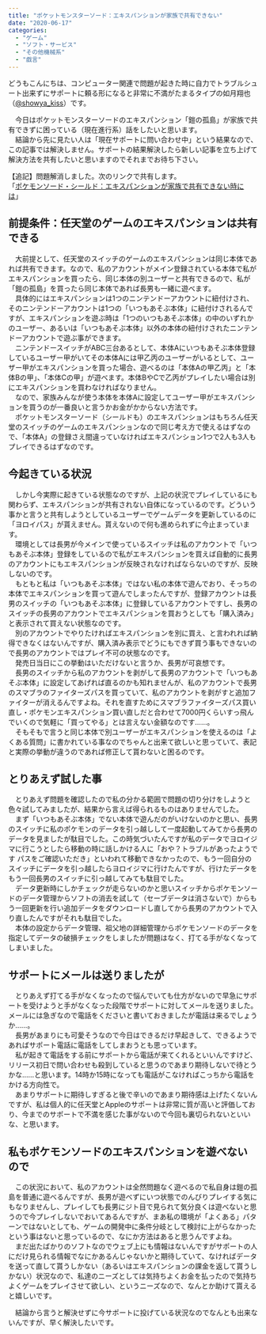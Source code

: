```yaml
---
title: "ポケットモンスターソード：エキスパンションが家族で共有できない"
date: "2020-06-17"
categories: 
  - "ゲーム"
  - "ソフト・サービス"
  - "その他機械系"
  - "戯言"
---
```


どうもこんにちは、コンピューター関連で問題が起きた時に自力でトラブルシュート出来ずにサポートに頼る形になると非常に不満がたまるタイプの如月翔也（[@showya\_kiss](http://twitter.com/showya_kiss)）です。  
  
　今日はポケットモンスターソードのエキスパンション「鎧の孤島」が家族で共有できずに困っている（現在進行系）話をしたいと思います。  
　結論から先に見たい人は「現在サポートに問い合わせ中」という結果なので、この記事では解決しません。サポートの結果解決したら新しい記事を立ち上げて解決方法を共有したいと思いますのでそれまでお待ち下さい。  
  
【追記】問題解消しました。次のリンクで共有します。  
「[ポケモンソード・シールド：エキスパンションが家族で共有できない時には](https://techblog.show-ya.blue/?p=4786)」  

## 前提条件：任天堂のゲームのエキスパンションは共有できる

　大前提として、任天堂のスイッチのゲームのエキスパンションは同じ本体であれば共有できます。なので、私のアカウントがメイン登録されている本体で私がエキスパンションを買ったら、同じ本体の別ユーザーと共有できるので、私が「鎧の孤島」を買ったら同じ本体であれば長男も一緒に遊べます。  
　具体的にはエキスパンションは1つのニンテンドーアカウントに紐付けされ、そのニンテンドーアカウントは1つの「いつもあそぶ本体」に紐付けされるんですが、エキスパンションを遊ぶ時は「1つのいつもあそぶ本体」の中のいずれかのユーザー、あるいは「いつもあそぶ本体」以外の本体の紐付けされたニンテンドーアカウントで遊ぶ事ができます。  
　ニンテンドースイッチがABC三台あるとして、本体Aにいつもあそぶ本体登録しているユーザー甲がいてその本体Aには甲乙丙のユーザーがいるとして、ユーザー甲がエキスパンションを買った場合、遊べるのは「本体Aの甲乙丙」と「本体Bの甲」、「本体Cの甲」が遊べます。本体BやCで乙丙がプレイしたい場合は別にエキスパンションを買わなければなりません。  
　なので、家族みんなが使う本体を本体Aに設定してユーザー甲がエキスパンションを買うのが一番良いと言うかお金がかからない方法です。  
　ポケットモンスターソード（シールドも）のエキスパンションはもちろん任天堂のスイッチのゲームのエキスパンションなので同じ考え方で使えるはずなので、「本体A」の登録さえ間違っていなければエキスパンション1つで2人も3人もプレイできるはずなのです。  

## 今起きている状況

　しかし今実際に起きている状態なのですが、上記の状況でプレイしているにも関わらず、エキスパンションが共有されない自体になっているのです。どういう事かと言うと共有しようとしているユーザーでゲームデータを更新しているのに「ヨロイパス」が貰えません。貰えないので何も進められずに今止まっています。  
　環境としては長男が今メインで使っているスイッチは私のアカウントで「いつもあそぶ本体」登録をしているので私がエキスパンションを買えば自動的に長男のアカウントにもエキスパンションが反映されなければならないのですが、反映しないのです。  
　もともと私は「いつもあそぶ本体」ではない私の本体で遊んでおり、そっちの本体でエキスパンションを買って遊んでしまったんですが、登録アカウントは長男のスイッチの「いつもあそぶ本体」に登録しているアカウントですし、長男のスイッチの長男のアカウントでエキスパンションを買おうとしても「購入済み」と表示されて買えない状態なのです。  
　別のアカウントでやりたければエキスパンションを別に買え、と言われれば納得できなくはないんですが、購入済み表示でどうにもできず買う事もできないので長男のアカウントではプレイ不可の状態なのです。  
　発売日当日にこの挙動はいただけないと言うか、長男が可哀想です。  
　長男のスイッチから私のアカウントを剥がして長男のアカウントで「いつもあそぶ本体」に設定してあげれば直るのかも知れませんが、私のアカウントで長男のスマブラのファイターズパスを買っていて、私のアカウントを剥がすと追加ファイターが消えるんですよね。それを直すためにスマブラファイターズパス買い直し・ポケモンエキスパンション買い直しだと合わせて7000円くらいすっ飛んでいくので気軽に「買ってやる」とは言えない金額なのです……。  
　そもそもで言うと同じ本体で別ユーザーがエキスパンションを使えるのは「よくある質問」に書かれている事なのでちゃんと出来て欲しいと思っていて、表記と実際の挙動が違うのであれば修正して貰わないと困るのです。  

## とりあえず試した事

　とりあえず問題を確認したので私の分かる範囲で問題の切り分けをしようと色々試してみましたが、結果から言えば得られるものはありませんでした。  
　まず「いつもあそぶ本体」でない本体で遊んだのがいけないのかと思い、長男のスイッチに私のポケモンのデータを引っ越しして一度起動してみてから長男のデータを見ましたが駄目でした。この時気づいたんですが私のデータでヨロイジマに行こうとしたら移動の時に話しかける人に「おや？トラブルがあったようです パスをご確認いただき」といわれて移動できなかったので、もう一回自分のスイッチにデータを引っ越したらヨロイジマに行けたんですが、行けたデータをもう一回長男のスイッチに引っ越してみても駄目でした。  
　データ更新時にしかチェックが走らないのかと思いスイッチからポケモンソードのデータ管理からソフトの消去を試して（セーブデータは消さないで）からもう一回更新を行い追加データをダウンロードし直してから長男のアカウントで入り直したんですがそれも駄目でした。  
　本体の設定からデータ管理、祖父地の詳細管理からポケモンソードのデータを指定してデータの破損チェックをしましたが問題はなく、打てる手がなくなってしまいました。  

## サポートにメールは送りましたが

　とりあえず打てる手がなくなったので悩んでいても仕方がないので早急にサポートを受けようと手がなくなった段階でサポートに対してメールを送りました。メールには急ぎなので電話をくださいと書いておきましたが電話は来るでしょうか……。  
　長男があまりにも可愛そうなので今日はできるだけ早起きして、できるようであればサポート電話に電話をしてしまおうとも思っています。  
　私が起きて電話をする前にサポートから電話が来てくれるといいんですけど、リリース初日で問い合わせも殺到していると思うのであまり期待しないで待とうかな……と思います。14時か15時になっても電話がこなければこっちから電話をかける方向性で。  
　あまりサポートに期待しすぎると後で辛いのであまり期待感は上げたくないんですが、私は個人的に任天堂とAppleのサポートは非常に質が高いと評価しており、今までのサポートで不満を感じた事がないので今回も裏切られないといいな、と思います。  

## 私もポケモンソードのエキスパンションを遊べないので

　この状況において、私のアカウントは全然問題なく遊べるので私自身は鎧の孤島を普通に遊べるんですが、長男が遊べずにいつ状態でのんびりプレイする気にもなりませんし、プレイしても長男にジト目で見られて気分良くは遊べないと思うので今プレイしないでおいてあるんですが、まあ私の環境が「よくある」パターンではないとしても、ゲームの開発中に条件分岐として検討に上がらなかったという事はないと思っているので、なにか方法はあると思うんですよね。  
　まだ出たばかりのソフトなのでウェブ上にも情報はないんですがサポートの人にだけ見られる情報でなにかあるんじゃないかと期待していて、なければデータを送って直して貰うしかない（あるいはエキスパンションの課金を返して貰うしかない）状況なので、私達のニーズとしては気持ちよくお金を払ったので気持ちよくゲームをプレイさせて欲しい、というニーズなので、なんとか助けて貰えると嬉しいです。  
  
　結論から言うと解決せずに今サポートに投げている状況なのでなんとも出来ないんですが、早く解決したいです。
